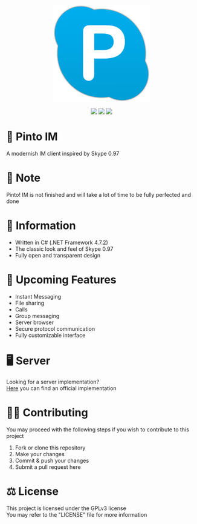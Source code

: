<p align="center">
    <img src="Logo.png" width="256" height="256">
</p>
<p align="center">
    <img src="https://img.shields.io/badge/.NET%20Framework-4.7.2-blue">
    <img src="https://img.shields.io/badge/Instant-Messaging-brightgreen">
    <img src="https://img.shields.io/badge/License-GPLv3-brightgreen">
</p>

# 💬 Pinto IM
A modernish IM client inspired by Skype 0.97

# 📃 Note
Pinto! IM is not finished and will take a lot of time to be fully perfected and done

# 📌 Information
- Written in C# (.NET Framework 4.7.2)
- The classic look and feel of Skype 0.97
- Fully open and transparent design

# 📌 Upcoming Features
- Instant Messaging
- File sharing
- Calls
- Group messaging
- Server browser
- Secure protocol communication
- Fully customizable interface

# 🖥️ Server
Looking for a server implementation?<br>
[Here](https://github.com/vlOd2/PintoServer) you can find an official implementation

# 👨‍💻 Contributing
You may proceed with the following steps if you wish to contribute to this project

1. Fork or clone this repository
2. Make your changes
3. Commit & push your changes
4. Submit a pull request here

# ⚖ License
This project is licensed under the GPLv3 license
<br>
You may refer to the "LICENSE" file for more information
